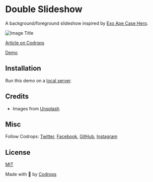 # Double Slideshow

A background/foreground slideshow inspired by [Exo Ape Case Hero](https://dribbble.com/shots/18201219-Exo-Ape-Case-Hero-Header). 

![Image Title](https://tympanus.net/codrops/wp-content/uploads/2023/06/DoubleSlideshow-800x445.jpg?x43291)

[Article on Codrops](https://tympanus.net/codrops/?p=72565)

[Demo](http://tympanus.net/Development/DoubleSlideshow/)


## Installation

Run this demo on a [local server](https://developer.mozilla.org/en-US/docs/Learn/Common_questions/Tools_and_setup/set_up_a_local_testing_server).

## Credits

- Images from [Unsplash](https://unsplash.com/)

## Misc

Follow Codrops: [Twitter](http://www.twitter.com/codrops), [Facebook](http://www.facebook.com/codrops), [GitHub](https://github.com/codrops), [Instagram](https://www.instagram.com/codropsss/)

## License

[MIT](LICENSE)

Made with :blue_heart:  by [Codrops](http://www.codrops.com)





